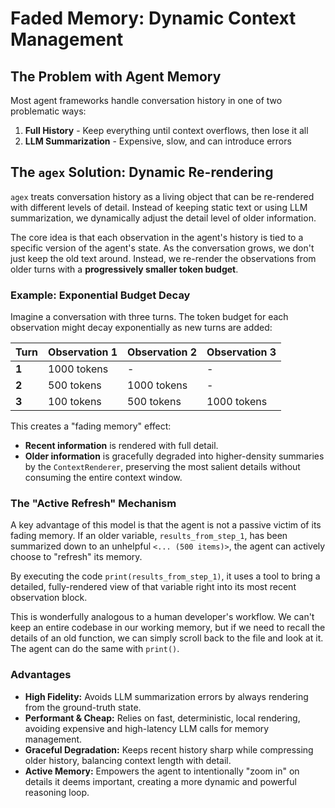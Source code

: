 # Faded Memory: Dynamic Context Management

## The Problem with Agent Memory

Most agent frameworks handle conversation history in one of two problematic ways:

1.  **Full History** - Keep everything until context overflows, then lose it all
2.  **LLM Summarization** - Expensive, slow, and can introduce errors

## The `agex` Solution: Dynamic Re-rendering

`agex` treats conversation history as a living object that can be re-rendered with different levels of detail. Instead of keeping static text or using LLM summarization, we dynamically adjust the detail level of older information.

The core idea is that each observation in the agent's history is tied to a specific version of the agent's state. As the conversation grows, we don't just keep the old text around. Instead, we re-render the observations from older turns with a **progressively smaller token budget**.

### Example: Exponential Budget Decay

Imagine a conversation with three turns. The token budget for each observation might decay exponentially as new turns are added:

| Turn | Observation 1 | Observation 2 | Observation 3 |
| :--- | :------------ | :------------ | :------------ |
| **1**| 1000 tokens   | -             | -             |
| **2**| 500 tokens    | 1000 tokens   | -             |
| **3**| 100 tokens    | 500 tokens    | 1000 tokens   |

This creates a "fading memory" effect:
-   **Recent information** is rendered with full detail.
-   **Older information** is gracefully degraded into higher-density summaries by the `ContextRenderer`, preserving the most salient details without consuming the entire context window.

### The "Active Refresh" Mechanism

A key advantage of this model is that the agent is not a passive victim of its fading memory. If an older variable, `results_from_step_1`, has been summarized down to an unhelpful `<... (500 items)>`, the agent can actively choose to "refresh" its memory.

By executing the code `print(results_from_step_1)`, it uses a tool to bring a detailed, fully-rendered view of that variable right into its most recent observation block.

This is wonderfully analogous to a human developer's workflow. We can't keep an entire codebase in our working memory, but if we need to recall the details of an old function, we can simply scroll back to the file and look at it. The agent can do the same with `print()`.

### Advantages

-   **High Fidelity:** Avoids LLM summarization errors by always rendering from the ground-truth state.
-   **Performant & Cheap:** Relies on fast, deterministic, local rendering, avoiding expensive and high-latency LLM calls for memory management.
-   **Graceful Degradation:** Keeps recent history sharp while compressing older history, balancing context length with detail.
-   **Active Memory:** Empowers the agent to intentionally "zoom in" on details it deems important, creating a more dynamic and powerful reasoning loop.
